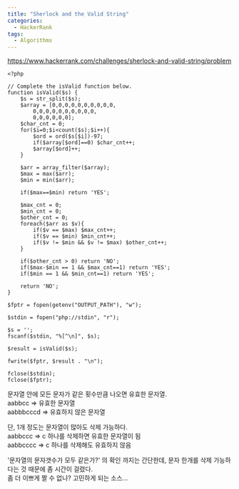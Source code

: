 ```yaml
---
title: "Sherlock and the Valid String"
categories:
  - HackerRank
tags:
  - Algorithms
---
```


<https://www.hackerrank.com/challenges/sherlock-and-valid-string/problem>

    <?php
    
    // Complete the isValid function below.
    function isValid($s) {
        $s = str_split($s);
        $array = [0,0,0,0,0,0,0,0,0,0,
            0,0,0,0,0,0,0,0,0,0,
            0,0,0,0,0,0];
        $char_cnt = 0;
        for($i=0;$i<count($s);$i++){
            $ord = ord($s[$i])-97;
            if($array[$ord]==0) $char_cnt++;
            $array[$ord]++;
        }
    
        $arr = array_filter($array);
        $max = max($arr);
        $min = min($arr);
    
        if($max==$min) return 'YES';
    
        $max_cnt = 0;
        $min_cnt = 0;
        $other_cnt = 0;
        foreach($arr as $v){
            if($v == $max) $max_cnt++;
            if($v == $min) $min_cnt++;
            if($v != $min && $v != $max) $other_cnt++;
        }
    
        if($other_cnt > 0) return 'NO';
        if($max-$min == 1 && $max_cnt==1) return 'YES';
        if($min == 1 && $min_cnt==1) return 'YES';
    
        return 'NO';
    }
    
    $fptr = fopen(getenv("OUTPUT_PATH"), "w");
    
    $stdin = fopen("php://stdin", "r");
    
    $s = '';
    fscanf($stdin, "%[^\n]", $s);
    
    $result = isValid($s);
    
    fwrite($fptr, $result . "\n");
    
    fclose($stdin);
    fclose($fptr);


문자열 안에 모든 문자가 같은 횟수만큼 나오면 유효한 문자열.  
aabbcc => 유효한 문자열  
aabbbcccd => 유효하지 않은 문자열

단, 1개 정도는 문자열이 많아도 삭제 가능하다.  
aabbccc => c 하나를 삭제하면 유효한 문자열이 됨  
aabbcccc => c 하나를 삭제해도 유효하지 않음

'문자열의 문자갯수가 모두 같은가?' 의 확인 까지는 간단한데, 문자 한개를 삭제 가능하다는 것 때문에 좀 시간이 걸렸다.  
좀 더 이쁘게 짤 수 없나? 고민하게 되는 소스...
